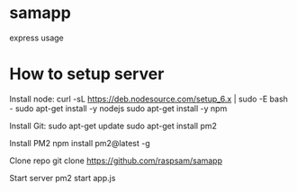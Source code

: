 # samapp
express usage


# How to setup server
Install node:
curl -sL https://deb.nodesource.com/setup_6.x | sudo -E bash -
sudo apt-get install -y nodejs
sudo apt-get install -y npm

Install Git:
sudo apt-get update
sudo apt-get install pm2

Install PM2
npm install pm2@latest -g

Clone repo
git clone https://github.com/raspsam/samapp

Start server
pm2 start app.js